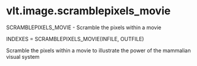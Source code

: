 # vlt.image.scramblepixels_movie

  SCRAMBLEPIXELS_MOVIE - Scramble the pixels within a movie
 
 
   INDEXES = SCRAMBLEPIXELS_MOVIE(INFILE, OUTFILE)
 
   Scramble the pixels within a movie to illustrate the power
   of the mammalian visual system
